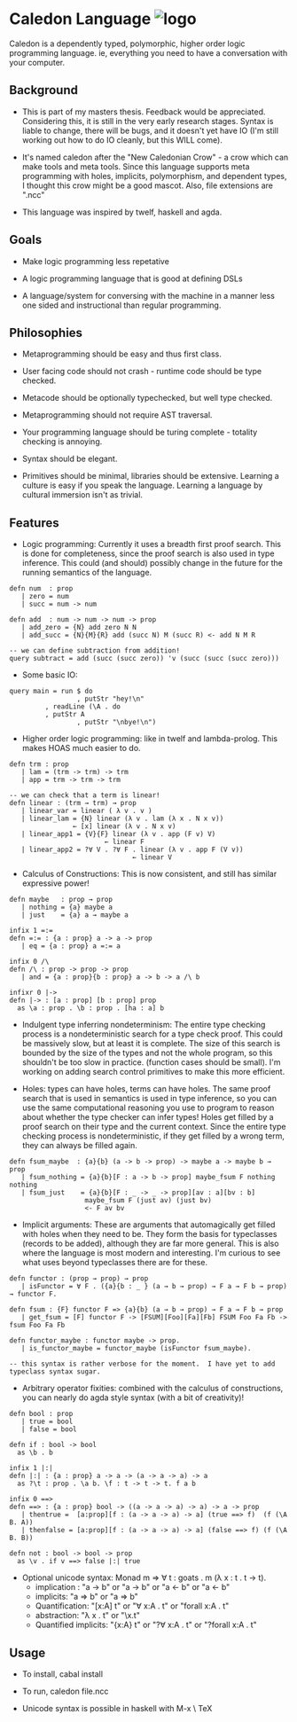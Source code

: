 Caledon Language ![logo](https://raw.github.com/mmirman/caledon/hopa/media/logo.png)
====================================================================================

Caledon is a dependently typed, polymorphic, higher order logic programming language. ie, everything you need to have a conversation with your computer.

Background
----------

* This is part of my masters thesis.  Feedback would be appreciated. Considering this, it is still in the very early research stages.  Syntax is liable to change, there will be bugs, and it doesn't yet have IO (I'm still working out how to do IO cleanly, but this WILL come).

* It's named caledon after the "New Caledonian Crow" - a crow which can make tools and meta tools.  Since this language supports meta programming with holes, implicits, polymorphism, and dependent types, I thought this crow might be a good mascot. Also, file extensions are ".ncc"

* This language was inspired by twelf, haskell and agda.

Goals
-----

* Make logic programming less repetative

* A logic programming language that is good at defining DSLs

* A language/system for conversing with the machine in a manner less one sided and instructional than regular programming.

Philosophies
------------

* Metaprogramming should be easy and thus first class.

* User facing code should not crash - runtime code should be type checked.

* Metacode should be optionally typechecked, but well type checked.

* Metaprogramming should not require AST traversal.

* Your programming language should be turing complete - totality checking is annoying.

* Syntax should be elegant.

* Primitives should be minimal, libraries should be extensive.  Learning a culture is easy if you speak the language.  Learning a language by cultural immersion isn't as trivial.

Features
--------

* Logic programming:  Currently it uses a breadth first proof search. This is done for completeness, since the proof search is also used in type inference.  This could (and should) possibly change in the future for the running semantics of the language.

```
defn num  : prop
   | zero = num
   | succ = num -> num

defn add  : num -> num -> num -> prop
   | add_zero = {N} add zero N N
   | add_succ = {N}{M}{R} add (succ N) M (succ R) <- add N M R

-- we can define subtraction from addition!
query subtract = add (succ (succ zero)) 'v (succ (succ (succ zero)))
```

* Some basic IO: 

```
query main = run $ do 
                 , putStr "hey!\n"
	  	 , readLine (\A . do 
   		 , putStr A
                 , putStr "\nbye!\n")
```

* Higher order logic programming: like in twelf and lambda-prolog.  This makes HOAS much easier to do.

```
defn trm : prop
   | lam = (trm -> trm) -> trm
   | app = trm -> trm -> trm

-- we can check that a term is linear!
defn linear : (trm → trm) → prop
   | linear_var = linear ( λ v . v )
   | linear_lam = {N} linear (λ v . lam (λ x . N x v))
                ← [x] linear (λ v . N x v)
   | linear_app1 = {V}{F} linear (λ v . app (F v) V)
                        ← linear F
   | linear_app2 = ?∀ V . ?∀ F . linear (λ v . app F (V v))
                               ← linear V
```

* Calculus of Constructions:  This is now consistent, and still has similar expressive power!

```
defn maybe   : prop → prop
   | nothing = {a} maybe a
   | just    = {a} a → maybe a

infix 1 =:=
defn =:= : {a : prop} a -> a -> prop
   | eq = {a : prop} a =:= a

infix 0 /\
defn /\ : prop -> prop -> prop
   | and = {a : prop}{b : prop} a -> b -> a /\ b

infixr 0 |->
defn |-> : [a : prop] [b : prop] prop
  as \a : prop . \b : prop . [ha : a] b
```

* Indulgent type inferring nondeterminism:  The entire type checking process is a nondeterministic search for a type check proof.  This could be massively slow, but at least it is complete.  The size of this search is bounded by the size of the types and not the whole program, so this shouldn't be too slow in practice.  (function cases should be small).  I'm working on adding search control primitives to make this more efficient.

* Holes:  types can have holes, terms can have holes.  The same proof search that is used in semantics is used in type inference, so you can use the same computational reasoning you use to program to reason about whether the type checker can infer types!  Holes get filled by a proof search on their type and the current context.  Since the entire type checking process is nondeterministic, if they get filled by a wrong term, they can always be filled again.

```
defn fsum_maybe  : {a}{b} (a -> b -> prop) -> maybe a -> maybe b → prop
   | fsum_nothing = {a}{b}[F : a -> b -> prop] maybe_fsum F nothing nothing
   | fsum_just    = {a}{b}[F : _ -> _ -> prop][av : a][bv : b]
                   maybe_fsum F (just av) (just bv)
                   <- F av bv
```

* Implicit arguments:  These are arguments that automagically get filled with holes when they need to be.  They form the basis for typeclasses (records to be added), although they are far more general. This is also where the language is most modern and interesting.  I'm curious to see what uses beyond typeclasses there are for these.

```
defn functor : (prop → prop) → prop
   | isFunctor = ∀ F . ({a}{b : _ } (a → b → prop) → F a → F b → prop) → functor F.

defn fsum : {F} functor F => {a}{b} (a → b → prop) → F a → F b → prop
   | get_fsum = [F] functor F -> [FSUM][Foo][Fa][Fb] FSUM Foo Fa Fb -> fsum Foo Fa Fb

defn functor_maybe : functor maybe -> prop.
   | is_functor_maybe = functor_maybe (isFunctor fsum_maybe).

-- this syntax is rather verbose for the moment.  I have yet to add typeclass syntax sugar.
```

* Arbitrary operator fixities:  combined with the calculus of constructions, you can nearly do agda style syntax (with a bit of creativity)!

```
defn bool : prop
   | true = bool
   | false = bool

defn if : bool -> bool
  as \b . b

infix 1 |:|
defn |:| : {a : prop} a -> a -> (a -> a -> a) -> a
  as ?\t : prop . \a b. \f : t -> t -> t. f a b

infix 0 ==>
defn ==> : {a : prop} bool -> ((a -> a -> a) -> a) -> a -> prop
   | thentrue =  [a:prop][f : (a -> a -> a) -> a] (true ==> f)  (f (\A B. A))
   | thenfalse = [a:prop][f : (a -> a -> a) -> a] (false ==> f) (f (\A B. B))

defn not : bool -> bool -> prop
  as \v . if v ==> false |:| true

```

* Optional unicode syntax: Monad m ⇒ ∀ t : goats . m (λ x : t . t → t).
    * implication :  "a -> b"  or "a → b" or "a <- b"  or "a ← b"
    * implicits:  "a => b"  or "a ⇒ b"
    * Quantification: "[x:A] t"  or  "∀ x:A . t" or "forall x:A . t"
    * abstraction: "λ x . t" or "\x.t"
    * Quantified implicits: "{x:A} t"  or  "?∀ x:A . t" or "?forall x:A . t"


Usage
-----

* To install, cabal install

* To run, caledon file.ncc

* Unicode syntax is possible in haskell with M-x \ TeX <ENTER>
